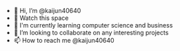 - 👋 Hi, I’m @kaijun40640
- 👀 Watch this space
- 🌱 I'm currently learning computer science and business
- 💞️ I’m looking to collaborate on any interesting projects
- 📫 How to reach me @kaijun40640

<!---
kaijun40640/kaijun40640 is a ✨ special ✨ repository because its `README.md` (this file) appears on your GitHub profile.
You can click the Preview link to take a look at your changes.
--->
